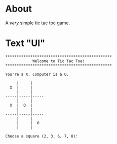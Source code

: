 # About
A *very* simple tic tac toe game.

# Text "UI"
```
***********************************************
            Welcome to Tic Tac Toe!
***********************************************

You're a X. Computer is a O.

     |     |
  X  |     |
     |     |
-----|-----|-----
     |     |
  X  |  O  |
     |     |
-----|-----|-----
     |     |
     |     |  O
     |     |

Choose a square (2, 3, 6, 7, 8):

```
